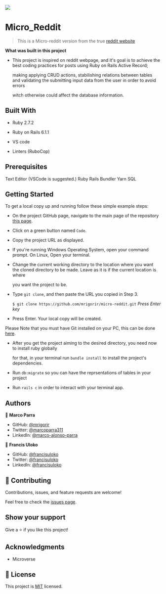 ![](https://img.shields.io/badge/Microverse-blueviolet)

# Micro_Reddit

> This is a Micro-reddit version from the true [reddit website](https://www.reddit.com/)


**What was built in this project**

- This project is inspired on reddit webpage, and it's goal is to achieve the best coding practices for posts using Ruby on Rails Active Record;

  making applying CRUD actions, stabilishing relations between tables and validating the submitting input data from the user in order to avoid errors

  witch otherwise could affect the database information.  


## Built With

- Ruby 2.7.2

- Ruby on Rails 6.1.1

- VS code

- Linters (RuboCop)


## Prerequisites

Text Editor (VSCode is suggested.) Ruby Rails Bundler Yarn SQL


## Getting Started

To get a local copy up and running follow these simple example steps:

- On the project GitHub page, navigate to the main page of the repository [this page](https://github.com/mrigorir/micro-reddit.git).

- Click on a green button named `Code`.

- Copy the project URL as displayed.

- If you're running Windows Operating System, open your command prompt. On Linux, Open your terminal.

- Change the current working directory to the location where you want the cloned directory to be made. Leave as it is if the current location is where    

  you want the project to be.

- Type `git clone`, and then paste the URL you copied in Step 3.<br>

  `$ git clone https://github.com/mrigorir/micro-reddit.git` <em>Press Enter key</em><br>

- Press Enter. Your local copy will be created.

Please Note that you must have Git installed on your PC, this can be done [here](https://gist.github.com/derhuerst/1b15ff4652a867391f03).


- After you get the project aiming to the desired directory, you need now to install ruby globally
  
  for that, in your terminal run `bundle install` to install the project's dependencies.

- Run `db:migrate` so you can have the reprsentations of tables in your project

- Run `rails c` in order to interact with your terminal app.

## Authors

👤 **Marco Parra**

- GitHub: [@mrigorir](https://github.com/mrigorir)
- Twitter: [@marcoparra311](https://twitter.com/marcoparra311)
- LinkedIn: [@marco-alonso-parra](https://www.linkedin.com/in/marco-alonso-parra/)

👤 **Francis Uloko**

- GitHub: [@francisuloko](https://github.com/francisuloko)
- Twitter: [@francisuloko](https://twitter.com/francisuloko)
- LinkedIn: [@francisuloko](https://linkedin.com/in/francisuloko)


## 🤝 Contributing

Contributions, issues, and feature requests are welcome!

Feel free to check the [issues page](https://github.com/mrigorir/micro-reddit/issues).

## Show your support

Give a ⭐️ if you like this project!

## Acknowledgments

- Microverse

## 📝 License

This project is [MIT](https://en.wikipedia.org/wiki/MIT_License) licensed.